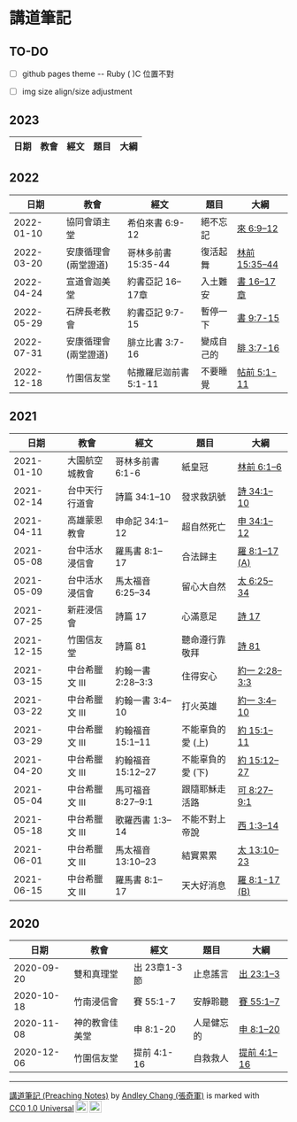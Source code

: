 # 講道筆記

## TO-DO
- [ ] github pages theme -- Ruby ( )C 位置不對
- [ ] img size align/size adjustment


## 2023
日期 | 教會 | 經文 | 題目 | 大綱 
 ---- | ---- | -----| ---- | -------


## 2022
日期 | 教會 | 經文 | 題目 | 大綱 
 ---- | ---- | -----| ---- | -------
2022-01-10 | 協同會頌主堂 | 希伯來書 6:9-12 | 絕不忘記 | [來 6:9–12](Heb.6.9–12.md)
2022-03-20 | 安康循理會 (兩堂證道) | 哥林多前書 15:35-44 | 復活起舞 | [林前 15:35–44](1Co.15.35–44.md)
2022-04-24 | 宣道會迦美堂 | 約書亞記 16–17章 | 入土難安|[書 16–17章](Jos.16%E2%80%9317.md)
2022-05-29 | 石牌長老教會 | 約書亞記 9:7-15 | 暫停一下 |[書 9:7-15](Jos.9.7-15.md)
2022-07-31 | 安康循理會 (兩堂證道) | 腓立比書 3:7-16 | 變成自己的 | [腓 3:7-16](Php.3.7-16.md)
2022-12-18 | 竹圍信友堂 | 帖撒羅尼迦前書 5:1-11 | 不要睡覺 | [帖前 5:1-11](1Th.5.1-11.md)
  
  

## 2021

日期 | 教會 | 經文 | 題目 | 大綱 
 ---- | ---- | -----| ---- | -------
2021-01-10 | 大園航空城教會 | 哥林多前書 6:1-6 | 紙皇冠 | [林前 6:1–6](1Co.6.1–6.md)
2021-02-14 | 台中天行行道會 | 詩篇 34:1–10 | 發求救訊號 | [詩 34:1–10](Ps.34.1–10.md)
2021-04-11 | 高雄蒙恩教會 | 申命記 34:1–12 | 超自然死亡 | [申 34:1–12](Deu.34.1–12.md)
2021-05-08 | 台中活水浸信會 | 羅馬書 8:1–17 | 合法歸主 | [羅 8:1–17 (A)](Rom.8.1–17%20(A).md)
2021-05-09 | 台中活水浸信會 | 馬太福音 6:25–34 | 留心大自然 | [太 6:25–34](Mat.6.25–34.md)
2021-07-25 | 新莊浸信會 | 詩篇 17 | 心滿意足 | [詩 17](Ps.17.md)
2021-12-15 | 竹圍信友堂 | 詩篇 81 | 聽命遵行靠敬拜 | [詩 81](Ps.81.md)
2021-03-15 | 中台希臘文 III | 約翰一書 2:28–3:3 | 住得安心 | [約一 2:28–3:3](1Jo.2.28–3.3.md)
2021-03-22 | 中台希臘文 III | 約翰一書 3:4–10 | 打火英雄 | [約一 3:4–10](1Jo.3.4–10.md)
2021-03-29 | 中台希臘文 III | 約翰福音 15:1–11 | 不能辜負的愛 (上) | [約 15:1–11](Joh.15.1–11.md)
2021-04-20 | 中台希臘文 III | 約翰福音15:12–27 | 不能辜負的愛 (下) | [約 15:12–27](Joh.15.12–27.md)
2021-05-04 | 中台希臘文 III | 馬可福音 8:27–9:1 | 跟隨耶穌走活路 | [可 8:27–9:1](Mar.8.27–9.1.md)
2021-05-18 | 中台希臘文 III | 歌羅西書 1:3–14 | 不能不對上帝說 | [西 1:3–14](Col.1.3–14.md)
2021-06-01 | 中台希臘文 III | 馬太福音 13:10–23 | 結實累累 | [太 13:10–23](Mat.13.10–23.md)
2021-06-15 | 中台希臘文 III | 羅馬書 8:1–17 | 天大好消息 | [羅 8:1-17 (B)](Rom.8.1-17%20(B).md)


## 2020

日期 | 教會 | 經文 | 題目 | 大綱 
 ---- | ---- | --- | ---- | -------
2020-09-20 | 雙和真理堂 | 出 23章1-3節 | 止息謠言 | [出 23:1–3](Exo.23.1–3.md)
2020-10-18 | 竹南浸信會 | 賽 55:1-7 | 安靜聆聽 | [賽 55:1–7](Isa.55.1–7.md)
2020-11-08 | 神的教會佳美堂 | 申 8:1-20 | 人是健忘的 | [申 8:1–20](Deu.8.1–20.md) 
2020-12-06 | 竹圍信友堂 | 提前 4:1-16 | 自救救人 | [提前 4:1–16](1Ti.4.1–16.md)



---

<p xmlns:cc="http://creativecommons.org/ns#" xmlns:dct="http://purl.org/dc/terms/"><a property="dct:title" rel="cc:attributionURL" href="https://github.com/Andley/Preaching-Notes">講道筆記 (Preaching Notes)</a> by <a rel="cc:attributionURL dct:creator" property="cc:attributionName" href="https://github.com/Andley">Andley Chang (張奇軍)</a> is marked with <a href="http://creativecommons.org/publicdomain/zero/1.0?ref=chooser-v1" target="_blank" rel="license noopener noreferrer" style="display:inline-block;">CC0 1.0 Universal<img style="height:22px!important;margin-left:3px;vertical-align:text-bottom;" src="https://mirrors.creativecommons.org/presskit/icons/cc.svg?ref=chooser-v1"><img style="height:22px!important;margin-left:3px;vertical-align:text-bottom;" src="https://mirrors.creativecommons.org/presskit/icons/zero.svg?ref=chooser-v1"></a></p>
